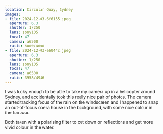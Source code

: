 ```yaml
---
location: Circular Quay, Sydney
images:
- file: 2024-12-03-6f6155.jpeg
  aperture: 6.3
  shutter: 1/250
  lens: sony105
  focal: 47
  camera: a6500
  ratio: 5000/4000
- file: 2024-12-03-e6044c.jpeg
  aperture: 6.3
  shutter: 1/250
  lens: sony105
  focal: 47
  camera: a6500
  ratio: 3958/4946
---
```


I was lucky enough to be able to take my camera up in a helicopter around Sydney, and accidentally took this really nice pair of photos. The camera started tracking focus of the rain on the windscreen and I happened to snap an out-of-focus opera house in the background, with some nice colour in the harbour.

Both taken with a polarising filter to cut down on reflections and get more vivid colour in the water.
